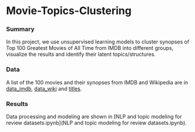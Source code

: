 # Movie-Topics-Clustering

### Summary
In this project, we use unsupervised learning models to cluster synopses of Top 100 Greatest Movies of All Time from IMDB into different groups, visualize the results and identify their latent topics/structures.

### Data
A list of the 100 movies and their synopses from IMDB and Wikipedia are in [data_imdb](synopses_list_imdb.txt), [data_wiki](synopses_list_wiki.txt) and [titles](title_list.txt).

### Results
Data processing and modeling are shown in [NLP and topic modeling for review datasets.ipynb](NLP and topic modeling for review datasets.ipynb).
